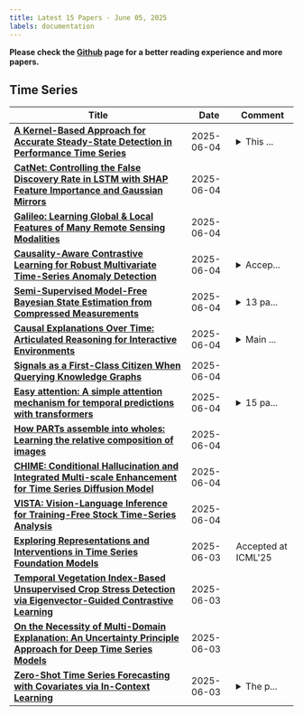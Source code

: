 ```yaml
---
title: Latest 15 Papers - June 05, 2025
labels: documentation
---
```

**Please check the [Github](https://github.com/ke1ewang/DailyArXiv) page for a better reading experience and more papers.**

## Time Series
| **Title** | **Date** | **Comment** |
| --- | --- | --- |
| **[A Kernel-Based Approach for Accurate Steady-State Detection in Performance Time Series](http://arxiv.org/abs/2506.04204v1)** | 2025-06-04 | <details><summary>This ...</summary><p>This manuscript is under review by Future Generation Computer Systems</p></details> |
| **[CatNet: Controlling the False Discovery Rate in LSTM with SHAP Feature Importance and Gaussian Mirrors](http://arxiv.org/abs/2411.16666v3)** | 2025-06-04 |  |
| **[Galileo: Learning Global & Local Features of Many Remote Sensing Modalities](http://arxiv.org/abs/2502.09356v3)** | 2025-06-04 |  |
| **[Causality-Aware Contrastive Learning for Robust Multivariate Time-Series Anomaly Detection](http://arxiv.org/abs/2506.03964v1)** | 2025-06-04 | <details><summary>Accep...</summary><p>Accepted to ICML 2025</p></details> |
| **[Semi-Supervised Model-Free Bayesian State Estimation from Compressed Measurements](http://arxiv.org/abs/2407.07368v6)** | 2025-06-04 | <details><summary>13 pa...</summary><p>13 pages, 12 figures, under review in IEEE Transactions on Signal Processing</p></details> |
| **[Causal Explanations Over Time: Articulated Reasoning for Interactive Environments](http://arxiv.org/abs/2506.03915v1)** | 2025-06-04 | <details><summary>Main ...</summary><p>Main paper: 9 pages, References: 2 pages, Supplementary: 9 pages. Number of figures: 10, number of tables: 3</p></details> |
| **[Signals as a First-Class Citizen When Querying Knowledge Graphs](http://arxiv.org/abs/2506.03826v1)** | 2025-06-04 |  |
| **[Easy attention: A simple attention mechanism for temporal predictions with transformers](http://arxiv.org/abs/2308.12874v4)** | 2025-06-04 | <details><summary>15 pa...</summary><p>15 pages and 6 figures</p></details> |
| **[How PARTs assemble into wholes: Learning the relative composition of images](http://arxiv.org/abs/2506.03682v1)** | 2025-06-04 |  |
| **[CHIME: Conditional Hallucination and Integrated Multi-scale Enhancement for Time Series Diffusion Model](http://arxiv.org/abs/2506.03502v1)** | 2025-06-04 |  |
| **[VISTA: Vision-Language Inference for Training-Free Stock Time-Series Analysis](http://arxiv.org/abs/2505.18570v2)** | 2025-06-04 |  |
| **[Exploring Representations and Interventions in Time Series Foundation Models](http://arxiv.org/abs/2409.12915v4)** | 2025-06-03 | Accepted at ICML'25 |
| **[Temporal Vegetation Index-Based Unsupervised Crop Stress Detection via Eigenvector-Guided Contrastive Learning](http://arxiv.org/abs/2506.03394v1)** | 2025-06-03 |  |
| **[On the Necessity of Multi-Domain Explanation: An Uncertainty Principle Approach for Deep Time Series Models](http://arxiv.org/abs/2506.03267v1)** | 2025-06-03 |  |
| **[Zero-Shot Time Series Forecasting with Covariates via In-Context Learning](http://arxiv.org/abs/2506.03128v1)** | 2025-06-03 | <details><summary>The p...</summary><p>The paper was written at the end of 2024</p></details> |

